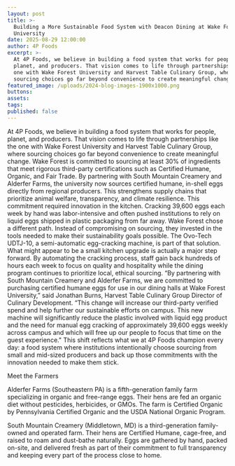 ```yaml
---
layout: post
title: >-
  Building a More Sustainable Food System with Deacon Dining at Wake Forest 
  University 
date: 2025-08-29 12:00:00
author: 4P Foods
excerpt: >-
  At 4P Foods, we believe in building a food system that works for people,
  planet, and producers. That vision comes to life through partnerships like the
  one with Wake Forest University and Harvest Table Culinary Group, where
  sourcing choices go far beyond convenience to create meaningful change. 
featured_image: /uploads/2024-blog-images-1900x1000.png
buttons:
assets:
tags:
published: false
---
```

<div class="editable"></div>

At 4P Foods, we believe in building a food system that works for people, planet, and producers. That vision comes to life through partnerships like the one with Wake Forest University and Harvest Table Culinary Group, where sourcing choices go far beyond convenience to create meaningful change. Wake Forest is committed to sourcing at least 30% of ingredients that meet rigorous third-party certifications such as Certified Humane, Organic, and Fair Trade. By partnering with South Mountain Creamery and Alderfer Farms, the university now sources certified humane, in-shell eggs directly from regional producers. This strengthens supply chains that prioritize animal welfare, transparency, and climate resilience. This commitment required innovation in the kitchen. Cracking 39,600 eggs each week by hand was labor-intensive and often pushed institutions to rely on liquid eggs shipped in plastic packaging from far away. Wake Forest chose a different path. Instead of compromising on sourcing, they invested in the tools needed to make their sustainability goals possible. The Ovo-Tech UDTJ-10, a semi-automatic egg-cracking machine, is part of that solution. What might appear to be a small kitchen upgrade is actually a major step forward. By automating the cracking process, staff gain back hundreds of hours each week to focus on quality and hospitality while the dining program continues to prioritize local, ethical sourcing. “By partnering with South Mountain Creamery and Alderfer Farms, we are committed to purchasing certified humane eggs for use in our dining halls at Wake Forest University,” said Jonathan Burns, Harvest Table Culinary Group Director of Culinary Development. “This change will increase our third-party verified spend and help further our sustainable efforts on campus. This new machine will significantly reduce the plastic involved with liquid egg product and the need for manual egg cracking of approximately 39,600 eggs weekly across campus and which will free up our people to focus that time on the guest experience." This shift reflects what we at 4P Foods champion every day: a food system where institutions intentionally choose sourcing from small and mid-sized producers and back up those commitments with the innovation needed to make them stick.

Meet the Farmers

Alderfer Farms (Southeastern PA) is a fifth-generation family farm specializing in organic and free-range eggs. Their hens are fed an organic diet without pesticides, herbicides, or GMOs. The farm is Certified Organic by Pennsylvania Certified Organic and the USDA National Organic Program.

South Mountain Creamery (Middletown, MD) is a third-generation family-owned and operated farm. Their hens are Certified Humane, cage-free, and raised to roam and dust-bathe naturally. Eggs are gathered by hand, packed on-site, and delivered fresh as part of their commitment to full transparency and keeping every part of the process close to home.